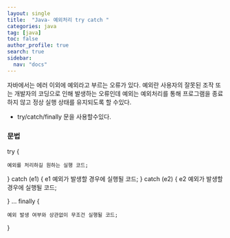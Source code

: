 ```yaml
---
layout: single
title:  "Java- 예외처리 try catch "
categories: java
tag: [java]
toc: false
author_profile: true
search: true
sidebar:
  nav: "docs"
---
```




자바에서는 에러 이외에 예외라고 부르는 오류가 있다. 예외란 사용자의 잘못된 조작 또는 개발자의 코딩으로 인해 발생하는 오류인데 예외는 예외처리를 통해 프로그램을 종료하지 않고 정상 실행 상태를 유지되도록 할 수있다.

- try/catch/finally 문을 사용할수있다.


### 문법

try {

    예외를 처리하길 원하는 실행 코드;

} catch (e1) {
    e1 예외가 발생할 경우에 실행될 코드;
} catch (e2) {
    e2 예외가 발생할 경우에 실행될 코드;

}
...
finally {

    예외 발생 여부와 상관없이 무조건 실행될 코드;

}